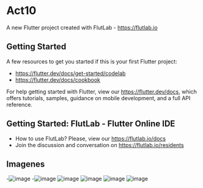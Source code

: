 # Act10

A new Flutter project created with FlutLab - https://flutlab.io

## Getting Started

A few resources to get you started if this is your first Flutter project:

- https://flutter.dev/docs/get-started/codelab
- https://flutter.dev/docs/cookbook

For help getting started with Flutter, view our
https://flutter.dev/docs, which offers tutorials,
samples, guidance on mobile development, and a full API reference.

## Getting Started: FlutLab - Flutter Online IDE

- How to use FlutLab? Please, view our https://flutlab.io/docs
- Join the discussion and conversation on https://flutlab.io/residents
## Imagenes
-![image](https://github.com/AlBETO128/Act10/assets/143547229/e6904847-7630-47ee-96d1-6c1784e985db)
-![image](https://github.com/AlBETO128/Act10/assets/143547229/1b210a19-517f-4b76-828b-5d038279148a)
![image](https://github.com/AlBETO128/Act10/assets/143547229/ceb9fa97-d2e6-485b-b632-46029664da24)
![image](https://github.com/AlBETO128/Act10/assets/143547229/9575cd79-98a7-4d03-94db-a7c397bd594f)
![image](https://github.com/AlBETO128/Act10/assets/143547229/a167d1e6-990d-4a39-89fb-b3e332daecee)
![image](https://github.com/AlBETO128/Act10/assets/143547229/d2900461-3532-4cc6-be84-871b295d12dd)
